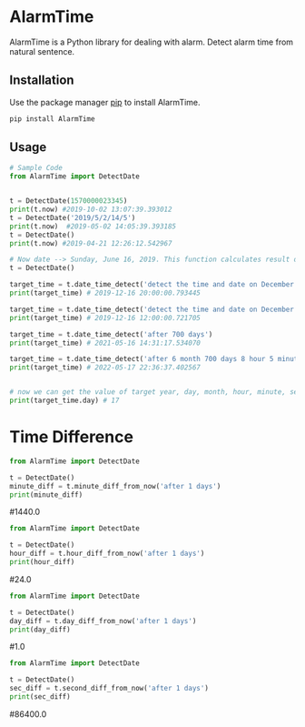 
# AlarmTime

AlarmTime is a Python library for dealing with alarm.
Detect alarm time from natural sentence.

## Installation

Use the package manager [pip](https://pip.pypa.io/en/stable/) to install AlarmTime.

```bash
pip install AlarmTime
```

## Usage

```python
# Sample Code
from AlarmTime import DetectDate


t = DetectDate(1570000023345) 
print(t.now) #2019-10-02 13:07:39.393012
t = DetectDate('2019/5/2/14/5') 
print(t.now)  #2019-05-02 14:05:39.393185
t = DetectDate() 
print(t.now) #2019-04-21 12:26:12.542967

# Now date --> Sunday, June 16, 2019. This function calculates result dependent on this day.
t = DetectDate()

target_time = t.date_time_detect('detect the time and date on December 16 8 p.m')
print(target_time) # 2019-12-16 20:00:00.793445

target_time = t.date_time_detect('detect the time and date on December 16 ')
print(target_time) # 2019-12-16 12:00:00.721705

target_time = t.date_time_detect('after 700 days')
print(target_time) # 2021-05-16 14:31:17.534070

target_time = t.date_time_detect('after 6 month 700 days 8 hour 5 minute')
print(target_time) # 2022-05-17 22:36:37.402567


# now we can get the value of target year, day, month, hour, minute, second
print(target_time.day) # 17
```
#
# Time Difference

```python
from AlarmTime import DetectDate

t = DetectDate()
minute_diff = t.minute_diff_from_now('after 1 days')
print(minute_diff)
```
#1440.0

```python
from AlarmTime import DetectDate

t = DetectDate()
hour_diff = t.hour_diff_from_now('after 1 days')
print(hour_diff)
```
#24.0

```python
from AlarmTime import DetectDate

t = DetectDate()
day_diff = t.day_diff_from_now('after 1 days')
print(day_diff)
```
#1.0

```python
from AlarmTime import DetectDate

t = DetectDate()
sec_diff = t.second_diff_from_now('after 1 days')
print(sec_diff)
```
#86400.0
